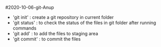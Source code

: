 #2020-10-06-git-Anup
- 'git init' : create a git repository in current folder
- 'git status' : to check the status of the files in git folder after running commands
- 'git add' : to add the files to staging area
- 'git commit' : to commit the files 
